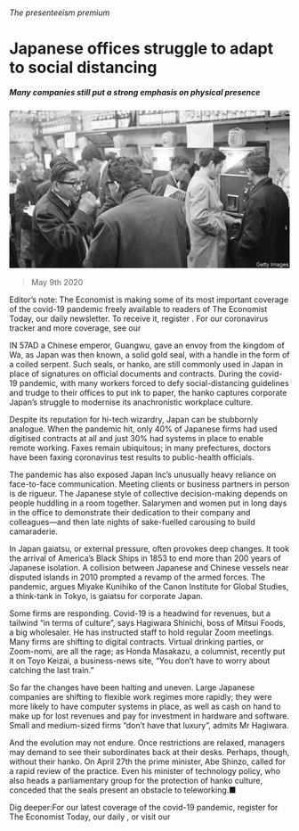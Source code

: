 ###### The presenteeism premium

# Japanese offices struggle to adapt to social distancing 

##### Many companies still put a strong emphasis on physical presence 

![image](images/20200509_WBP002_0.jpg) 

> May 9th 2020 

Editor’s note: The Economist is making some of its most important coverage of the covid-19 pandemic freely available to readers of The Economist Today, our daily newsletter. To receive it, register . For our coronavirus tracker and more coverage, see our 

IN 57AD a Chinese emperor, Guangwu, gave an envoy from the kingdom of Wa, as Japan was then known, a solid gold seal, with a handle in the form of a coiled serpent. Such seals, or hanko, are still commonly used in Japan in place of signatures on official documents and contracts. During the covid-19 pandemic, with many workers forced to defy social-distancing guidelines and trudge to their offices to put ink to paper, the hanko captures corporate Japan’s struggle to modernise its anachronistic workplace culture.

Despite its reputation for hi-tech wizardry, Japan can be stubbornly analogue. When the pandemic hit, only 40% of Japanese firms had used digitised contracts at all and just 30% had systems in place to enable remote working. Faxes remain ubiquitous; in many prefectures, doctors have been faxing coronavirus test results to public-health officials.


The pandemic has also exposed Japan Inc’s unusually heavy reliance on face-to-face communication. Meeting clients or business partners in person is de rigueur. The Japanese style of collective decision-making depends on people huddling in a room together. Salarymen and women put in long days in the office to demonstrate their dedication to their company and colleagues—and then late nights of sake-fuelled carousing to build camaraderie.

In Japan gaiatsu, or external pressure, often provokes deep changes. It took the arrival of America’s Black Ships in 1853 to end more than 200 years of Japanese isolation. A collision between Japanese and Chinese vessels near disputed islands in 2010 prompted a revamp of the armed forces. The pandemic, argues Miyake Kunihiko of the Canon Institute for Global Studies, a think-tank in Tokyo, is gaiatsu for corporate Japan.

Some firms are responding. Covid-19 is a headwind for revenues, but a tailwind “in terms of culture”, says Hagiwara Shinichi, boss of Mitsui Foods, a big wholesaler. He has instructed staff to hold regular Zoom meetings. Many firms are shifting to digital contracts. Virtual drinking parties, or Zoom-nomi, are all the rage; as Honda Masakazu, a columnist, recently put it on Toyo Keizai, a business-news site, “You don’t have to worry about catching the last train.”

So far the changes have been halting and uneven. Large Japanese companies are shifting to flexible work regimes more rapidly; they were more likely to have computer systems in place, as well as cash on hand to make up for lost revenues and pay for investment in hardware and software. Small and medium-sized firms “don’t have that luxury”, admits Mr Hagiwara.

And the evolution may not endure. Once restrictions are relaxed, managers may demand to see their subordinates back at their desks. Perhaps, though, without their hanko. On April 27th the prime minister, Abe Shinzo, called for a rapid review of the practice. Even his minister of technology policy, who also heads a parliamentary group for the protection of hanko culture, conceded that the seals present an obstacle to teleworking.■

Dig deeper:For our latest coverage of the covid-19 pandemic, register for The Economist Today, our daily , or visit our 

